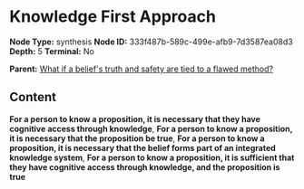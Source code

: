 # Knowledge First Approach

**Node Type:** synthesis
**Node ID:** 333f487b-589c-499e-afb9-7d3587ea08d3
**Depth:** 5
**Terminal:** No

**Parent:** [What if a belief's truth and safety are tied to a flawed method?](what-if-a-beliefs-truth-and-safety-are-tied-to-a-flawed-method-antithesis-2c592529-d139-42e4-92f7-fe5347515dad.md)

## Content

**For a person to know a proposition, it is necessary that they have cognitive access through knowledge**, **For a person to know a proposition, it is necessary that the proposition be true**, **For a person to know a proposition, it is necessary that the belief forms part of an integrated knowledge system**, **For a person to know a proposition, it is sufficient that they have cognitive access through knowledge, and the proposition is true**
